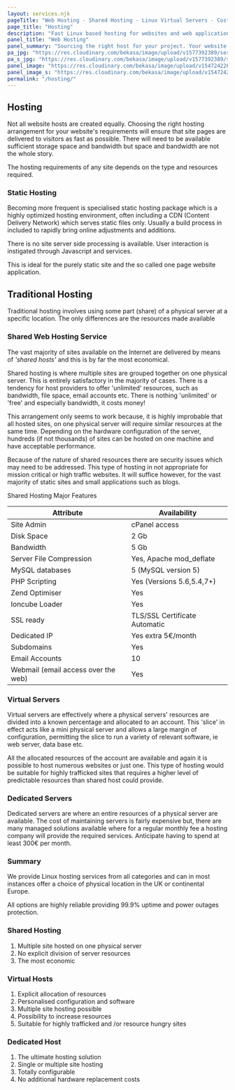 ```yaml
---
layout: services.njk
pageTitle: "Web Hosting - Shared Hosting - Linux Virtual Servers - Costa del Sol"
page_title: "Hosting"
description: "Fast Linux based hosting for websites and web applications - ensures speedy site page delivery to the targeted market audience anywhere  in Europe and beyond."
panel_title: "Web Hosting"
panel_summary: "Sourcing the right host for your project. Your website is important to you, it represents your business. It makes sense to your site's potential to the best possible host."
pa_jpg: "https://res.cloudinary.com/bekasa/image/upload/v1577392389/server_new_s_noxgr7.jpg"
pa_s_jpg: "https://res.cloudinary.com/bekasa/image/upload/v1577392389/server_new_s_vlg9co.webp"
panel_image: "https://res.cloudinary.com/bekasa/image/upload/v1547242266/server_uxz2jl.jpg"
panel_image_s: "https://res.cloudinary.com/bekasa/image/upload/v1547242252/server_s_jwesxj.webp"
permalink: "/hosting/"
---
```

## Hosting
 
Not all website hosts are created equally. Choosing the right hosting arrangement for your website's requirements will ensure that site pages are delivered to visitors as fast as possible. There will need to be available sufficient storage space and bandwidth but space and bandwidth are not the whole story.

The hosting requirements of any site depends on the type and resources required.

### Static Hosting

Becoming more frequent is specialised static hosting package which is a highly optimized hosting environment, often including a CDN (Content Delivery Network) which serves static files only. Usually a build process in included to rapidly bring online adjustments and additions.

There is no site server side processing is available. User interaction is instigated through Javascript and  services.

This is ideal for the purely static site and the so called one page website application.

## Traditional Hosting

Traditional hosting involves  using some part (share) of a physical server at a specific location. The only differences are the resources made available

### Shared Web Hosting Service

The vast majority of sites available on the Internet are delivered by means of <em>'shared hosts'</em> and this is by far the most economical.

Shared hosting is where multiple sites are grouped together on one physical server. This is entirely satisfactory in the majority of cases. There is a tendency for host providers to offer 'unlimited' resources, such as bandwidth, file space, email accounts etc. There is nothing 'unlimited' or 'free' and especially bandwidth, it costs money!

This arrangement only seems to work because, it is highly improbable that all hosted sites, on one physical server will require similar resources at the same time. Depending on the hardware configuration of the server, hundreds (if not thousands) of sites can be hosted on one machine and have acceptable performance.

Because of the nature of shared resources there are security issues which may need to be addressed. This type of hosting in not appropriate for mission critical or high traffic websites. It will suffice however, for the vast majority of static sites and small applications such as blogs.

Shared Hosting Major Features

<table>
	<thead>
		<tr>
			<th>Attribute</th>
			<th>Availability</th>
		</tr>
	</thead>
	<tbody>
		<tr>
			<td>Site Admin</td>
			<td>cPanel access</td>
		</tr>
		<tr>
			<td>Disk Space</td>
			<td>2 Gb</td>
		</tr>
		<tr>
			<td>Bandwidth</td>
			<td>5 Gb</td>
		</tr>
		<tr>
			<td>Server File Compression</td>
			<td>Yes, Apache mod_deflate</td>
		</tr>
		<tr>
			<td>MySQL databases</td>
			<td>5 (MySQL version 5)</td>
		</tr>
		<tr>
			<td>PHP Scripting</td>
			<td>Yes (Versions 5.6,5.4,7+)</td>
		</tr>
		<tr>
			<td>Zend Optimiser</td>
			<td>Yes</td>
		</tr>
		<tr>
			<td>Ioncube Loader</td>
			<td>Yes</td>
		</tr>
		<tr>
			<td>SSL ready</td>
			<td>TLS/SSL Certificate Automatic</td>
		</tr>
		<tr>
			<td>Dedicated IP</td>
			<td>Yes extra 5€/month</td>
		</tr>
		<tr>
			<td>Subdomains</td>
			<td>Yes</td>
		</tr>
		<tr>
			<td>Email Accounts</td>
			<td>10</td>
		</tr>
		<tr>
			<td>Webmail (email access over the web)</td>
			<td>Yes</td>
		</tr>
	</tbody>
</table>

### Virtual Servers

Virtual servers are effectively where a physical servers' resources are divided into a known percentage and allocated to an account. This 'slice' in effect acts like a mini physical server and allows a large margin of configuration, permitting the slice to run a variety of relevant software, ie web server, data base etc.

All the allocated resources of the account are available and again it is possible to host numerous websites or just one. This type of hosting would be suitable for highly trafficked sites that requires a higher level of predictable resources than shared host could provide.

### Dedicated Servers

Dedicated servers are where an entire resources of a physical server are available. The cost of maintaining servers is fairly expensive but, there are many managed solutions available where for a regular monthly fee a hosting company will provide the required services. Anticipate having to spend at least 300€ per month.


### Summary

We provide Linux hosting services from all categories and can in most instances offer a choice of physical location in the UK or continental Europe.

All options are highly reliable providing 99.9% uptime and power outages protection.

### Shared Hosting

<ol>
	<li>Multiple site hosted on one physical server</li>
	<li>No explicit division of server resources</li>
	<li>The most economic</li>
</ol>

### Virtual Hosts

<ol>
	<li>Explicit allocation of resources</li>
	<li>Personalised configuration and software</li>
	<li>Multiple site hosting possible</li>
	<li>Possibility to increase resources</li>
	<li>Suitable for highly trafficked and /or resource hungry sites</li>
</ol>

### Dedicated Host

<ol>
	<li>The ultimate hosting solution</li>
	<li>Single or multiple site hosting</li>
	<li>Totally configurable</li>
	<li>No additional hardware replacement costs</li>
</ol>




